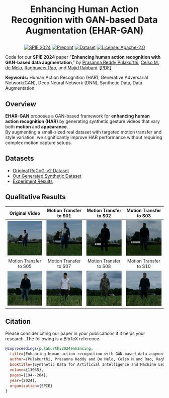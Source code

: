 # <p align="center">Enhancing Human Action Recognition with GAN-based Data Augmentation (EHAR-GAN)</p>

<p align="center">
  <a href="https://doi.org/10.1117/12.3021572"><img src="https://img.shields.io/badge/SPIE-2024-yellow.svg" alt="SPIE 2024"></a>
  <a href="https://prasannapulakurthi.github.io/papers/PDFs/2024_SPIE_EHAR-GAN.pdf"><img src="https://img.shields.io/badge/Preprint-2024-b31b1b.svg" alt="Preprint"></a>
  <a href="https://huggingface.co/datasets/prasannareddyp/Syn-RoCoG-v2"><img src="https://img.shields.io/badge/HF-Dataset-white.svg" alt="Dataset"></a>
  <a href="LICENSE"><img src="https://img.shields.io/badge/License-Apache%202.0-blue.svg" alt="License: Apache-2.0"></a>
</p>

Code for our **SPIE 2024** paper "**Enhancing human action recognition with GAN-based data augmentation**,"
by [Prasanna Reddy Pulakurthi](https://www.prasannapulakurthi.com/), [Celso M. de Melo](https://celsodemelo.net/), [Raghuveer Rao](https://ieeexplore.ieee.org/author/37281258600), and [Majid Rabbani](https://www.rit.edu/directory/mxreee-majid-rabbani). [[PDF]](https://prasannapulakurthi.github.io/papers/PDFs/2024_SPIE_EHAR-GAN.pdf)

**Keywords:** Human Action Recognition (HAR), Generative Adversarial Network(GAN), Deep Neural Network (DNN), Synthetic Data, Data Augmentation.

## Overview
**EHAR-GAN** proposes a GAN-based framework for **enhancing human action recognition (HAR)** by generating synthetic gesture videos that vary both **motion** and **appearance**.  
By augmenting a small-sized real dataset with targeted motion transfer and style variation, we significantly improve HAR performance without requiring complex motion capture setups.

## Datasets

- [Original RoCoG-v2 Dataset](https://www.cis.jhu.edu/~rocog/data/)
- [Our Generated Synthetic Dataset](https://drive.google.com/file/d/1BQeKY65za_sth9QytFmjmsxny9C2z4-E/view?usp=sharing)
- [Experiment Results](https://drive.google.com/file/d/1hGq0SXFiYJmUaaEMXkE4rDiyMyUPU21_/view?usp=sharing)

## Qualitative Results
| Original Video | Motion Transfer to S01 | Motion Transfer to S02 | Motion Transfer to S03 | 
| :---: | :---: | :---: | :---: | 
|<img src="assets/real2real_ground/S01_10m_ground_label1_start1803.gif"/> | <img src="assets/real2real_ground/S01-S01_10m_ground_label1_start1803.gif"/> | <img src="assets/real2real_ground/S02-S01_10m_ground_label1_start1803.gif"/> | <img src="assets/real2real_ground/S03-S01_10m_ground_label1_start1803.gif"/> |
| Motion Transfer to S05 | Motion Transfer to S07 | Motion Transfer to S08 | Motion Transfer to S10 | 
|<img src="assets/real2real_ground/S05-S01_10m_ground_label1_start1803.gif"/> | <img src="assets/real2real_ground/S07-S01_10m_ground_label1_start1803.gif"/> | <img src="assets/real2real_ground/S08-S01_10m_ground_label1_start1803.gif"/> | <img src="assets/real2real_ground/S10-S01_10m_ground_label1_start1803.gif"/> |

## Citation
Please consider citing our paper in your publications if it helps your research. The following is a BibTeX reference.
```bibtex
@inproceedings{pulakurthi2024enhancing,
  title={Enhancing human action recognition with GAN-based data augmentation},
  author={Pulakurthi, Prasanna Reddy and De Melo, Celso M and Rao, Raghuveer and Rabbani, Majid},
  booktitle={Synthetic Data for Artificial Intelligence and Machine Learning: Tools, Techniques, and Applications II},
  volume={13035},
  pages={194--204},
  year={2024},
  organization={SPIE}
}
```
